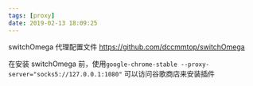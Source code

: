 ```yaml
---
tags: [proxy]
date: 2019-02-13 18:09:25
---
```


switchOmega 代理配置文件 https://github.com/dccmmtop/switchOmega

在安装 switchOmega 前，使用`google-chrome-stable --proxy-server="socks5://127.0.0.1:1080"` 可以访问谷歌商店来安装插件
